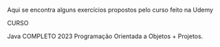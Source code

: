 Aqui se encontra alguns exercícios propostos pelo curso feito na Udemy 

CURSO

Java COMPLETO 2023 Programação Orientada a Objetos + Projetos.
